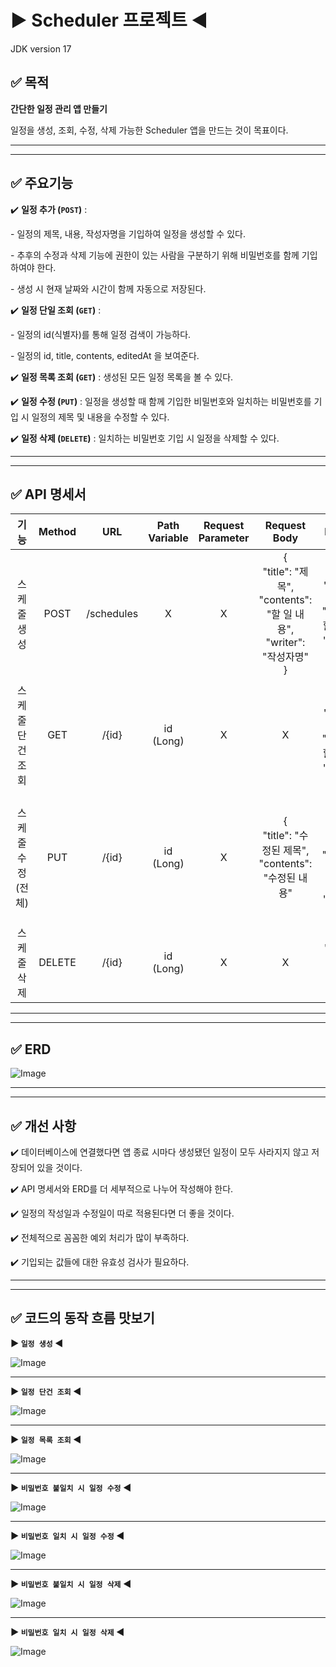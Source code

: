 # ▶ Scheduler 프로젝트 ◀

JDK version 17

## ✅ 목적

**간단한 일정 관리 앱 만들기**

일정을 생성, 조회, 수정, 삭제 가능한 Scheduler 앱을 만드는 것이 목표이다.

-----
-----

## ✅ 주요기능

✔️ **일정 추가 (`POST`)** :

\- 일정의 제목, 내용, 작성자명을 기입하여 일정을 생성할 수 있다.

\- 추후의 수정과 삭제 기능에 권한이 있는 사람을 구분하기 위해 비밀번호를 함께 기입하여야 한다.

\- 생성 시 현재 날짜와 시간이 함께 자동으로 저장된다.

✔️ **일정 단일 조회 (`GET`)** :

\- 일정의 id(식별자)를 통해 일정 검색이 가능하다.

\- 일정의 id, title, contents, editedAt 을 보여준다.

✔️ **일정 목록 조회 (`GET`)** : 생성된 모든 일정 목록을 볼 수 있다.

✔️ **일정 수정 (`PUT`)** : 일정을 생성할 때 함께 기입한 비밀번호와 일치하는 비밀번호를 기입 시 일정의 제목 및 내용을 수정할 수 있다.

✔️ **일정 삭제 (`DELETE`)** : 일치하는 비밀번호 기입 시 일정을 삭제할 수 있다.

-----
-----

## ✅ API 명세서

|     기능     | Method |    URL     | Path Variable | Request Parameter |                               Request Body                                |                                      Response                                      |     상태코드     |
|:----------:|:------:|:----------:|:-------------:|:-----------------:|:-------------------------------------------------------------------------:|:----------------------------------------------------------------------------------:|:------------:|
|   스케줄 생성   |  POST  | /schedules |       X       |         X         | {<br/>"title": "제목",<br/>"contents": "할 일 내용",<br/>"writer": "작성자명"<br/>} | {<br/>"id": 1,<br/>"title": 제목1,<br/>"contents": 할 일 내용1,<br/>"writer": 작성자명<br/>} |  200: 정상등록   |
| 스케줄 단건 조회  |  GET   |   /{id}    |   id (Long)   |         X         |                                     X                                     |    {<br/>"id": 1,<br/>"title": 제목1,<br/>"contents": 할 일 내용1,<br/>"writer": 작성자명    |  200: 정상조회   |
| 스케줄 수정(전체) |  PUT   |   /{id}    |   id (Long)   |         X         |             {<br/>"title": "수정된 제목",<br/>"contents": "수정된 내용"             | {<br/>"id": 1,<br/>"title": "수정된 제목",<br/>"contents": "수정된 내용",<br/>"writer": 작성자명 |  200: 정상수정   |
|   스케줄 삭제   | DELETE |   /{id}    |   id (Long)   |         X         |                                     X                                     |                                  "msg": "일정 삭제 완료"                                  |  200: 정상삭제   |

-----
-----

## ✅ ERD

![Image](https://github.com/user-attachments/assets/139433f7-022f-48ac-bfc1-9e3f08e9c062)

-----
-----

## ✅ 개선 사항

✔️ 데이터베이스에 연결했다면 앱 종료 시마다 생성됐던 일정이 모두 사라지지 않고 저장되어 있을 것이다.

✔️ API 명세서와 ERD를 더 세부적으로 나누어 작성해야 한다.

✔️ 일정의 작성일과 수정일이 따로 적용된다면 더 좋을 것이다.

✔️ 전체적으로 꼼꼼한 예외 처리가 많이 부족하다.

✔️ 기입되는 값들에 대한 유효성 검사가 필요하다.

-----
-----

## ✅ 코드의 동작 흐름 맛보기

**► `일정 생성` ◄**

![Image](https://github.com/user-attachments/assets/61dd6597-7a7c-4b7f-8277-1b26ca469b54)

-----

**► `일정 단건 조회` ◄**

![Image](https://github.com/user-attachments/assets/eb2b358a-d6f8-4eed-b656-c79954a1393c)

-----

**► `일정 목록 조회` ◄**

![Image](https://github.com/user-attachments/assets/be1c2f1b-b835-4f57-9ed4-d3c0573a1694)

-----

**► `비밀번호 불일치 시 일정 수정` ◄**

![Image](https://github.com/user-attachments/assets/f16449fe-a8f7-44bd-824f-25593a63d467)

-----

**► `비밀번호 일치 시 일정 수정` ◄**

![Image](https://github.com/user-attachments/assets/7721f65f-0def-4f92-8eee-44d500032231)

-----

**► `비밀번호 불일치 시 일정 삭제` ◄**

![Image](https://github.com/user-attachments/assets/e027855e-d032-49f7-a02d-9ec35ac07708)

-----

**► `비밀번호 일치 시 일정 삭제` ◄**

![Image](https://github.com/user-attachments/assets/4fc3c4b6-0036-44c5-8f20-fa5335102c53)
